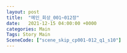 ```yaml
---
layout: post
title:  "메인_회상_001~012장"
date:   2021-12-15 04:00:00 +0000
categories: Main
Tags: Story Main
SceneCode: ["scene_skip_cp001-012_q1_s10"]
---
```

